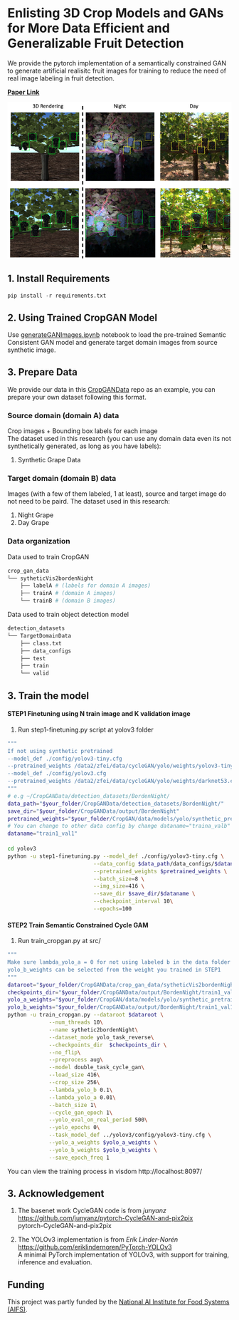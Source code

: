# Enlisting 3D Crop Models and GANs for More Data Efficient and Generalizable Fruit Detection

We provide the pytorch implementation of a semantically constrained GAN to generate artificial realisitc fruit images for training to reduce the need of real image labeling in fruit detection.

**[Paper Link](https://openaccess.thecvf.com/content/ICCV2021W/CVPPA/papers/Fei_Enlisting_3D_Crop_Models_and_GANs_for_More_Data_Efficient_ICCVW_2021_paper.pdf)**

<img src='imgs/fig-image-transfer-demo.png'>

## **1. Install Requirements**  
```
pip install -r requirements.txt
```
## **2. Using Trained CropGAN Model**
Use [generateGANImages.ipynb](notebook/generateGANImages.ipynb) notebook to load the pre-trained Semantic Consistent GAN model and generate target domain images from source synthetic image.
  
## **3. Prepare Data**

We provide our data in this [CropGANData](https://github.com/plant-ai-biophysics-lab/CropGANData) repo as an example, you can prepare your own dataset following this format. 

### **Source domain (domain A) data**
Crop images + Bounding box labels for each image  
The dataset used in this research (you can use any domain data even its not synthetically generated, as long as you have labels):
1. Synthetic Grape Data

### **Target domain (domain B) data**
Images (with a few of them labeled, 1 at least), source and target image do not need to be paird.
The dataset used in this research:
1. Night Grape
2. Day Grape

### **Data organization**
Data used to train CropGAN
```bash
crop_gan_data
└── sytheticVis2bordenNight
    ├── labelA # (labels for domain A images)
    ├── trainA # (domain A images)
    └── trainB # (domain B images)
```
Data used to train object detection model
```bash
detection_datasets
└── TargetDomainData
    ├── class.txt
    ├── data_configs
    ├── test
    ├── train
    └── valid
```
## **3. Train the model**
#### STEP1 Finetuning using N train image and K validation image
1. Run step1-finetuning.py script at yolov3 folder  
```bash
"""
If not using synthetic pretrained
--model_def ./config/yolov3-tiny.cfg
--pretrained_weights /data2/zfei/data/cycleGAN/yolo/weights/yolov3-tiny.weights
--model_def ./config/yolov3.cfg
--pretrained_weights /data2/zfei/data/cycleGAN/yolo/weights/darknet53.conv.74
"""
# e.g ~/CropGANData/detection_datasets/BordenNight/
data_path="$your_folder/CropGANData/detection_datasets/BordenNight/"
save_dir="$your_folder/CropGANData/output/BordenNight"
pretrained_weights="$your_folder/CropGAN/data/models/yolo/synthetic_pretrained_yolov3.pth"
# You can change to other data config by change dataname="traina_valb"
dataname="train1_val1"

cd yolov3
python -u step1-finetuning.py --model_def ./config/yolov3-tiny.cfg \
                           --data_config $data_path/data_configs/$dataname/data.data \
                           --pretrained_weights $pretrained_weights \
                           --batch_size=8 \
                           --img_size=416 \
                           --save_dir $save_dir/$dataname \
                           --checkpoint_interval 10\
                           --epochs=100
```
#### STEP2 Train Semantic Constrained Cycle GAM

1. Run train_cropgan.py at src/
```bash
"""
Make sure lambda_yolo_a = 0 for not using labeled b in the data folder
yolo_b_weights can be selected from the weight you trained in STEP1
"""
dataroot="$your_folder/CropGANData/crop_gan_data/sytheticVis2bordenNight/"
checkpoints_dir="$your_folder/CropGANData/output/BordenNight/train1_val1/cropgan_checkpoints/"
yolo_a_weights="$your_folder/CropGAN/data/models/yolo/synthetic_pretrained_yolov3.pth"
yolo_b_weights="$your_folder/CropGANData/output/BordenNight/train1_val1/checkpoints/best_mAp_yolov3_ckpt.pth"
python -u train_cropgan.py --dataroot $dataroot \
             --num_threads 10\
             --name sythetic2bordenNight\
             --dataset_mode yolo_task_reverse\
             --checkpoints_dir  $checkpoints_dir \
             --no_flip\
             --preprocess aug\
             --model double_task_cycle_gan\
             --load_size 416\
             --crop_size 256\
             --lambda_yolo_b 0.1\
             --lambda_yolo_a 0.01\
             --batch_size 1\
             --cycle_gan_epoch 1\
             --yolo_eval_on_real_period 500\
             --yolo_epochs 0\
             --task_model_def ../yolov3/config/yolov3-tiny.cfg \
             --yolo_a_weights $yolo_a_weights \
             --yolo_b_weights $yolo_b_weights \
             --save_epoch_freq 1
```
You can view the training process in visdom http://localhost:8097/

## **3. Acknowledgement**

1. The basenet work CycleGAN code is from *junyanz*  
https://github.com/junyanz/pytorch-CycleGAN-and-pix2pix  
pytorch-CycleGAN-and-pix2pix

2. The YOLOv3 implementation is from *Erik Linder-Norén*  
https://github.com/eriklindernoren/PyTorch-YOLOv3  
A minimal PyTorch implementation of YOLOv3, with support for training, inference and evaluation.
## Funding
This project was partly funded by the [National AI Institute for Food Systems (AIFS)](https://aifs.ucdavis.edu).





